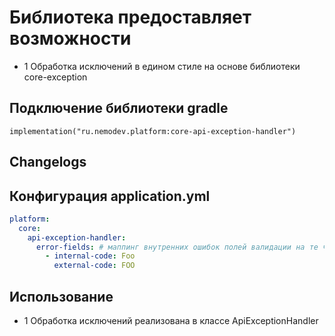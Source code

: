 # Библиотека предоставляет возможности
- 1 Обработка исключений в едином стиле на основе библиотеки core-exception

## Подключение библиотеки gradle
    
    implementation("ru.nemodev.platform:core-api-exception-handler")

## Changelogs

## Конфигурация application.yml
``` yml
platform:
  core:
    api-exception-handler:
      error-fields: # маппинг внутренних ошибок полей валидации на те что отдаюся в api, используется только для 400 ошибок при ошибках spring-validation, маппинг по дефолту смотри в CoreApiExceptionHandlerProperties
        - internal-code: Foo
          external-code: FOO
```

## Использование
- 1 Обработка исключений реализована в классе ApiExceptionHandler